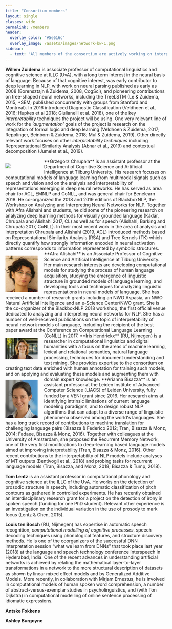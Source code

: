```yaml
---
title: "Consortium members"
layout: single
classes: wide
permalink: /members
header:
  overlay_color: "#5e616c"
  overlay_image: /assets/images/network-bw-1.png
sidebar:
  - text: "All members of the consortium are actively working on interpretability, but they have come to this topic from very different domains. The consortium brings together crucial expertise on methodology, lexical semantics, semantic and syntactic parsing, machine translation, computational phonology, music recommendation, language acquisition and more. This will allow us to give different perspectives towards what interpretation of deep learning means in different scenerios and for different goals."
---
```


**Willem Zuidema** is associate professor of computational linguistics and cognitive science at ILLC (UvA), with a long term interest in the neural basis of language. Because of that cognitive interest, was early contributor to deep learning in NLP, with work on neural parsing published as early as 2008 (Borensztajn & Zuidema, 2008, CogSci), and pioneering contributions on tree-shaped neural networks, including the TreeLSTM (Le & Zuidema, 2015, \*SEM; published concurrently with groups from Stanford and Montreal). In 2016 introduced Diagnostic Classification (Veldhoen et al., 2016; Hupkes et al 2018; Giulianelli et al. 2018), one of the key _interpretability_ techniques the project will be using. One very relevant line of work for the _‘augmentation’_ goals of the project is research on the integration of formal logic and deep learning (Veldhoen & Zuidema, 2017; Repplinger, Beinborn & Zuidema, 2018; Mul & Zuidema, 2019). Other directly relevant work focuses on other _interpretability techniques_ including Representational Similarity Analysis (Abnar et al., 2019) and contextual decomposition (Jumelet et al., 2019).

<img style="float: left; width: 20%; margin-right: 20px; margin-top: 15px; margin-bottom: 5px;" src="../assets/images/chrupała.jpg">
**Grzegorz Chrupała** is an assistant professor at the Department of Cognitive Science and Artificial Intelligence at Tilburg University. His research focuses on computational models of language learning from multimodal signals such as speech and vision and on the analysis and interpretability of representations emerging in deep neural networks. He has served as area chair for ACL, EMNLP and CoNLL, and was general chair for Benelearn 2018. He co-organized the 2018 and 2019 editions of BlackboxNLP, the Workshop on Analyzing and Interpreting Neural Networks for NLP. Together with Afra Alishahi and students, he did some of the pioneering research on analyzing deep learning methods for visually grounded language (Kádár, Chrupała and Alishahi 2017, CL) as well as for speech (Alishahi, Barking and Chrupała 2017, CoNLL). In their most recent work in the area of analysis and interpretation Chrupała and Alishahi (2019, ACL) introduced methods based on Representational Similarity Analysis (RSA) and Tree Kernels (TK) which directly quantify how strongly information encoded in neural activation patterns corresponds to information represented by symbolic structures.

<img style="float: left; width: 20%; margin-right: 20px; margin-top: 15px; margin-bottom: 5px;" src="../assets/images/alishahi.png">
**Afra Alishahi** is an Associate Professor of Cognitive Science and Artificial Intelligence at Tilburg University. Her main research interests are developing computational models for studying the process of human language acquisition, studying the emergence of linguistic structure in grounded models of language learning, and developing tools and techniques for analyzing linguistic representations in neural models of language. She has received a number of research grants including an NWO Aspasia, an NWO Natural Artificial Intelligence and an e-Science Center/NWO grant. She is the co-organizer of the BlackboxNLP 2018 workshop, the first official venue dedicated to analyzing and interpreting neural networks for NLP. She has a number of well-received publications on the topic of interpretability of neural network models of language, including the recipient of the best paper award at the Conference on Computational Language Learning (CoNLL) in 2017.

<img style="float: left; width: 20%; margin-right: 20px; margin-top: 15px; margin-bottom: 5px;" src="../assets/images/hendrickx.jpeg">
**Iris Hendrickx** (RU, Nijmegen) is a researcher in computational linguistics and digital humanities with a focus on the areas of machine learning, lexical and relational semantics, natural language processing, techniques for document understanding and text mining. She provides expertise to the consortium on creating text data enriched with human annotation for training such models, and on applying and evaluating these models and augmenting them with domain expert knowledge.

<img style="float: left; width: 20%; margin-right: 20px; margin-top: 10px; margin-bottom: 5px;" src="../assets/images/bisazza.jpg">
**Arianna Bisazza**
is an assistant professor at the Leiden Institute of Advanced Computer Science (LIACS) of Leiden University, fully funded by a VENI grant since 2016. Her research aims at identifying intrinsic limitations of current language modeling paradigms, and to design robust NLP algorithms that can adapt to a diverse range of linguistic phenomena observed among the world's languages. She has a long track record of contributions to machine translation for challenging language pairs (Bisazza & Federico 2012; Tran, Bisazza & Monz, 2014; Fadaee, Bisazza & Monz, 2016). Together with colleagues at the University of Amsterdam, she proposed the Recurrent Memory Network, one of the very first modifications to deep-learning based language models aimed at improving interpretability (Tran, Bisazza & Monz, 2016). Other recent contributions to the interpretability of NLP models include analyses of MT outputs (Bentivogli et al., 2018) and probing tasks for recurrent language models (Tran, Bisazza, and Monz, 2018; Bisazza & Tump, 2018).

**Tom Lentz** is an assistant professor in computational phonology and cognitive science at the ILLC of the UvA.  He works on the detection of prosodic structure in speech, including automatic classification of pitch contours as gathered in controlled experiments. He has recently obtained an interdisciplinary research grant for a project on the detection of irony in spoken speech (funding for one PhD student). Relevant other experience is an investigation on the individual variation in the use of prosody to mark focus (Lentz & Chen, 2015).

**Louis ten Bosch** (RU, Nijmegen) has expertise in automatic speech recognition, _computational modelling of cognitive processes_, speech decoding techniques using phonological features, and structure discovery methods. He is one of the coorganizers of the successful DNN interpretation session “what we learn from DNNs” that took place last year (2018) at the language and speech technology conference Interspeech in Hyderabad, India. One of the recent advances in understanding artificial networks is achieved by relating the mathematical layer-to-layer transformations in a network to the more structural description of datasets as shown by linear mixed effect models and by Generalized Additive Models. More recently, in collaboration with Mirjam Ernestus, he is involved in computational models of human spoken word comprehension, a number of abstract-versus-exemplar studies in psycholinguistics, and (with Ton Dijkstra) in computational modelling of  online sentence processing of idiomatic expressions.

**Antske Fokkens**
<!--is an assistant professor in computational linguistics at the Vrije Universiteit. Her main expertise lie in methodological questions in computational linguistics and, in particular, the importance of understanding the implications of chosen technologies, training data and features when applying computational language models in interdisciplinary contexts. She is a recognized international expert (with 16 funded international invitations) and has obtained multiple research grants, including a VENI grant in 2015 and co-applicantship of an NWO Vrije Competitie grant, as well as project funding from societal partners (leading up to a total of over 2.5M of research funds).-->

**Ashley Burgoyne**
<!--is the Lecturer in Computational Musicology at the University of Amsterdam and a member of the Music Cognition Group at the ILLC. With a background and cross-appointments in musicology and artificial intelligence, Burgoyne is interested in understanding musical behaviour at the audio level, using large-scale experiments and audio corpora. His McGill–Billboard corpus of time-aligned chord and structure transcriptions has served as a backbone for audio chord estimation techniques. His Hooked on Music project reached hundreds of thousands of participants in almost every country on Earth while collecting data to understand long-term musical memory. That data set will form the backbone of the musical subpackage in this grant.-->
